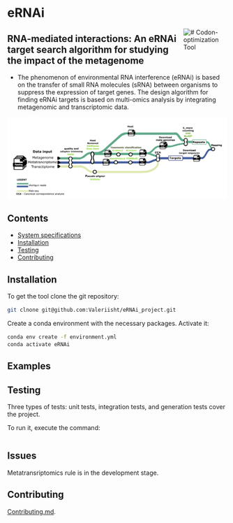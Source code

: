 # eRNAi

<img align=right src="https://clipart-library.com/images/BTaKAn6gc.jpg" alt="# Codon-optimization Tool" width="100"/>

## RNA-mediated interactions: An eRNAi target search algorithm for studying the impact of the metagenome

- The phenomenon of environmental RNA interference (eRNAi) is based on the transfer of small RNA molecules (sRNA) between organisms to suppress the expression of target genes. The design algorithm for finding eRNAi targets is based on multi-omics analysis by integrating metagenomic and transcriptomic data.

<img src="https://github.com/Valeriisht/eRNAi_project/blob/dev/imgs/pipeline.png" />

## Contents
- [System specifications](#system-specifications)
- [Installation](#Installation)
- [Testing](#Testing)
- [Contributing](#Contributing)

## Installation

To get the tool clone the git repository:

```sh
git clnone git@github.com:Valeriisht/eRNAi_project.git
```
Create a conda environment with the necessary packages. 
Activate it:

```sh
conda env create -f environment.yml
conda activate eRNAi
```

## Examples

## Testing

Three types of tests: unit tests, integration tests, and generation tests cover the project.

To run it, execute the command:

```
```

## Issues 

Metatransriptomics rule is in the development stage.

## Contributing 

[Contributing.md](docs/CONTRIBUTING.md).

